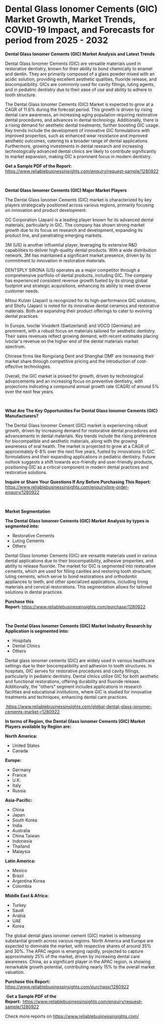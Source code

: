 <p><h1>Dental Glass Ionomer Cements (GIC) Market Growth, Market Trends, COVID-19 Impact, and Forecasts for period from 2025 - 2032</h1></p><p><strong>Dental Glass Ionomer Cements (GIC) Market Analysis and Latest Trends</strong></p>
<p><p>Dental Glass Ionomer Cements (GIC) are versatile materials used in restorative dentistry, known for their ability to bond chemically to enamel and dentin. They are primarily composed of a glass powder mixed with an acidic solution, providing excellent aesthetic qualities, fluoride release, and biocompatibility. GICs are commonly used for cavity fillings, luting agents, and in pediatric dentistry due to their ease of use and ability to adhere to tooth structure.</p><p>The Dental Glass Ionomer Cements (GIC) Market is expected to grow at a CAGR of 11.6% during the forecast period. This growth is driven by rising dental care awareness, an increasing aging population requiring restorative dental procedures, and advances in dental technology. Additionally, there is a rising demand for aesthetic dental treatments, further boosting GIC usage. Key trends include the development of innovative GIC formulations with improved properties, such as enhanced wear resistance and improved aesthetic outcomes, catering to a broader range of dental applications. Furthermore, growing investments in dental research and increasing technologically advanced dental clinics are likely to contribute significantly to market expansion, making GIC a prominent focus in modern dentistry.</p></p>
<p><strong>Get a Sample PDF of the Report:&nbsp;</strong> <a href="https://www.reliablebusinessinsights.com/enquiry/request-sample/1280922?utm_campaign=2278&utm_medium=2&utm_source=Github&utm_content=ia&utm_term=24032025&utm_id=dental-glass-ionomer-cements-gic">https://www.reliablebusinessinsights.com/enquiry/request-sample/1280922</a></p>
<p>&nbsp;</p>
<p><strong>Dental Glass Ionomer Cements (GIC) Major Market Players</strong></p>
<p><p>The Dental Glass Ionomer Cements (GIC) market is characterized by key players strategically positioned across various regions, primarily focusing on innovation and product development. </p><p>GC Corporation (Japan) is a leading player known for its advanced dental materials, particularly in GIC. The company has shown strong market growth due to its focus on research and development, expanding its product line, and penetrating emerging markets. </p><p>3M (US) is another influential player, leveraging its extensive R&D capabilities to deliver high-quality dental products. With a wide distribution network, 3M has maintained a significant market presence, driven by its commitment to innovation in restorative materials.</p><p>DENTSPLY SIRONA (US) operates as a major competitor through a comprehensive portfolio of dental products, including GIC. The company has experienced consistent revenue growth fueled by its strong global footprint and strategic acquisitions, enhancing its ability to meet diverse customer needs.</p><p>Mitsui Kulzer (Japan) is recognized for its high-performance GIC solutions, and Shofu (Japan) is noted for its innovative dental ceramics and restorative materials. Both are expanding their product offerings to cater to evolving dental practices.</p><p>In Europe, Ivoclar Vivadent (Switzerland) and VOCO (Germany) are prominent, with a robust focus on materials tailored for aesthetic dentistry. Their sales revenues reflect growing demand, with recent estimates placing Ivoclar's revenue on the higher end of the dental materials market spectrum.</p><p>Chinese firms like Rongxiang Dent and Shanghai DMF are increasing their market share through competitive pricing and the introduction of cost-effective technologies. </p><p>Overall, the GIC market is poised for growth, driven by technological advancements and an increasing focus on preventive dentistry, with projections indicating a compound annual growth rate (CAGR) of around 5% over the next few years.</p></p>
<p>&nbsp;</p>
<p><strong>What Are The Key Opportunities For Dental Glass Ionomer Cements (GIC) Manufacturers?</strong></p>
<p><p>The Dental Glass Ionomer Cement (GIC) market is experiencing robust growth, driven by increasing demand for restorative dental procedures and advancements in dental materials. Key trends include the rising preference for biocompatible and aesthetic materials, along with the growing awareness of oral health. The market is projected to grow at a CAGR of approximately 6-8% over the next five years, fueled by innovations in GIC formulations and their expanding applications in pediatric dentistry. Future outlook suggests a shift towards eco-friendly and user-friendly products, positioning GIC as a critical component in modern dental practices and restorative solutions.</p></p>
<p><strong>Inquire or Share Your Questions If Any Before Purchasing This Report:</strong> <a href="https://www.reliablebusinessinsights.com/enquiry/pre-order-enquiry/1280922?utm_campaign=2278&utm_medium=2&utm_source=Github&utm_content=ia&utm_term=24032025&utm_id=dental-glass-ionomer-cements-gic">https://www.reliablebusinessinsights.com/enquiry/pre-order-enquiry/1280922</a></p>
<p>&nbsp;</p>
<p><strong>Market Segmentation</strong></p>
<p><strong>The Dental Glass Ionomer Cements (GIC) Market Analysis by types is segmented into:</strong></p>
<p><ul><li>Restorative Cements</li><li>Luting Cements</li><li>Others</li></ul></p>
<p><p>Dental Glass Ionomer Cements (GIC) are versatile materials used in various dental applications due to their biocompatibility, adhesive properties, and ability to release fluoride. The market for GIC is segmented into restorative cements, which are used for filling cavities and restoring tooth structure; luting cements, which serve to bond restorations and orthodontic appliances to teeth; and other specialized applications, including lining materials and cervical restorations. This segmentation allows for tailored solutions in dental practices.</p></p>
<p><strong>Purchase this Report:&nbsp;</strong><a href="https://www.reliablebusinessinsights.com/purchase/1280922?utm_campaign=2278&utm_medium=2&utm_source=Github&utm_content=ia&utm_term=24032025&utm_id=dental-glass-ionomer-cements-gic">https://www.reliablebusinessinsights.com/purchase/1280922</a></p>
<p>&nbsp;</p>
<p><strong>The Dental Glass Ionomer Cements (GIC) Market Industry Research by Application is segmented into:</strong></p>
<p><ul><li>Hospitals</li><li>Dental Clinics</li><li>Others</li></ul></p>
<p><p>Dental glass ionomer cements (GIC) are widely used in various healthcare settings due to their biocompatibility and adhesion to tooth structures. In hospitals, GIC serves for restorative procedures and cavity fillings, particularly in pediatric dentistry. Dental clinics utilize GIC for both aesthetic and functional restorations, offering durability and fluoride release. Additionally, the "others" segment includes applications in research facilities and educational institutions, where GIC is studied for innovative treatments and techniques, enhancing dental care practices.</p></p>
<p><a href="https://www.reliablebusinessinsights.com/global-dental-glass-ionomer-cements-market-r1280922?utm_campaign=2278&utm_medium=2&utm_source=Github&utm_content=ia&utm_term=24032025&utm_id=dental-glass-ionomer-cements-gic">&nbsp;https://www.reliablebusinessinsights.com/global-dental-glass-ionomer-cements-market-r1280922</a></p>
<p><strong>In terms of Region, the Dental Glass Ionomer Cements (GIC) Market Players available by Region are:</strong></p>
<p>
    <p> <strong> North America: </strong>
        <ul>
            <li>United States</li>
            <li>Canada</li>
        </ul>
        </p> 
    <p> <strong> Europe: </strong>
        <ul>
            <li>Germany</li>
            <li>France</li>
            <li>U.K.</li>
            <li>Italy</li>
            <li>Russia</li>
        </ul>
        </p> 
    <p> <strong> Asia-Pacific: </strong>
        <ul>
            <li>China</li>
            <li>Japan</li>
            <li>South Korea</li>
            <li>India</li>
            <li>Australia</li>
            <li>China Taiwan</li>
            <li>Indonesia</li>
            <li>Thailand</li>
            <li>Malaysia</li>
        </ul>
        </p> 
    <p> <strong> Latin America: </strong>
        <ul>
            <li>Mexico</li>
            <li>Brazil</li>
            <li>Argentina Korea</li>
            <li>Colombia</li>
        </ul>
        </p> 
    <p> <strong> Middle East & Africa: </strong>
        <ul>
            <li>Turkey</li>
            <li>Saudi</li>
            <li>Arabia</li>
            <li>UAE</li>
            <li>Korea</li>
        </ul>
    </p>
    </p>
<p><p>The global dental glass ionomer cement (GIC) market is witnessing substantial growth across various regions. North America and Europe are expected to dominate the market, with respective shares of around 35% and 30%. The APAC region is emerging rapidly, projected to capture approximately 25% of the market, driven by increasing dental care awareness. China, as a significant player in the APAC region, is showing remarkable growth potential, contributing nearly 15% to the overall market valuation.</p></p>
<p><strong>Purchase this Report: </strong><a href="https://www.reliablebusinessinsights.com/purchase/1280922?utm_campaign=2278&utm_medium=2&utm_source=Github&utm_content=ia&utm_term=24032025&utm_id=dental-glass-ionomer-cements-gic">https://www.reliablebusinessinsights.com/purchase/1280922</a></p>
<p>&nbsp;<strong>Get a Sample PDF of the Report:&nbsp;&nbsp;</strong><a href="https://www.reliablebusinessinsights.com/enquiry/request-sample/1280922?utm_campaign=2278&utm_medium=2&utm_source=Github&utm_content=ia&utm_term=24032025&utm_id=dental-glass-ionomer-cements-gic">https://www.reliablebusinessinsights.com/enquiry/request-sample/1280922</a></p>
<p><strong></strong></p>
<p>Check more reports on <a href="https://www.reliablebusinessinsights.com/?utm_campaign=2278&utm_medium=2&utm_source=Github&utm_content=ia&utm_term=24032025&utm_id=dental-glass-ionomer-cements-gic">https://www.reliablebusinessinsights.com/</a></p>